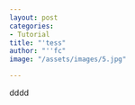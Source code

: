 ```yaml
---
layout: post
categories:
- Tutorial
title: "'tess"
author: "''fc"
image: "/assets/images/5.jpg"

---
```

dddd